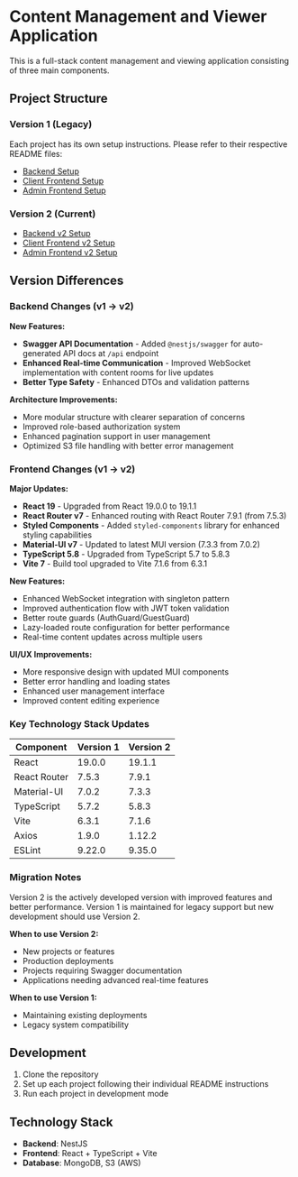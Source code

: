 # Content Management and Viewer Application

This is a full-stack content management and viewing application consisting of three main components.

## Project Structure

### Version 1 (Legacy)
Each project has its own setup instructions. Please refer to their respective README files:

- [Backend Setup](./v1/backend/README.md)
- [Client Frontend Setup](./v1/ClientFrontend/README.md)
- [Admin Frontend Setup](./v1/AdminFrontend/README.md)

### Version 2 (Current)
- [Backend v2 Setup](./v2/backend-v2/README.md)
- [Client Frontend v2 Setup](./v2/clientFrontend/README.md)
- [Admin Frontend v2 Setup](./v2/adminFrontend/README.md)

## Version Differences

### Backend Changes (v1 → v2)

**New Features:**
- **Swagger API Documentation** - Added `@nestjs/swagger` for auto-generated API docs at `/api` endpoint
- **Enhanced Real-time Communication** - Improved WebSocket implementation with content rooms for live updates
- **Better Type Safety** - Enhanced DTOs and validation patterns

**Architecture Improvements:**
- More modular structure with clearer separation of concerns
- Improved role-based authorization system
- Enhanced pagination support in user management
- Optimized S3 file handling with better error management

### Frontend Changes (v1 → v2)

**Major Updates:**
- **React 19** - Upgraded from React 19.0.0 to 19.1.1
- **React Router v7** - Enhanced routing with React Router 7.9.1 (from 7.5.3)
- **Styled Components** - Added `styled-components` library for enhanced styling capabilities
- **Material-UI v7** - Updated to latest MUI version (7.3.3 from 7.0.2)
- **TypeScript 5.8** - Upgraded from TypeScript 5.7 to 5.8.3
- **Vite 7** - Build tool upgraded to Vite 7.1.6 from 6.3.1

**New Features:**
- Enhanced WebSocket integration with singleton pattern
- Improved authentication flow with JWT token validation
- Better route guards (AuthGuard/GuestGuard)
- Lazy-loaded route configuration for better performance
- Real-time content updates across multiple users

**UI/UX Improvements:**
- More responsive design with updated MUI components
- Better error handling and loading states
- Enhanced user management interface
- Improved content editing experience

### Key Technology Stack Updates

| Component | Version 1 | Version 2 |
|-----------|-----------|-----------|
| React | 19.0.0 | 19.1.1 |
| React Router | 7.5.3 | 7.9.1 |
| Material-UI | 7.0.2 | 7.3.3 |
| TypeScript | 5.7.2 | 5.8.3 |
| Vite | 6.3.1 | 7.1.6 |
| Axios | 1.9.0 | 1.12.2 |
| ESLint | 9.22.0 | 9.35.0 |

### Migration Notes

Version 2 is the actively developed version with improved features and better performance. Version 1 is maintained for legacy support but new development should use Version 2.

**When to use Version 2:**
- New projects or features
- Production deployments
- Projects requiring Swagger documentation
- Applications needing advanced real-time features

**When to use Version 1:**
- Maintaining existing deployments
- Legacy system compatibility

## Development

1. Clone the repository
2. Set up each project following their individual README instructions
3. Run each project in development mode

## Technology Stack

- **Backend**: NestJS
- **Frontend**: React + TypeScript + Vite
- **Database**: MongoDB, S3 (AWS)
